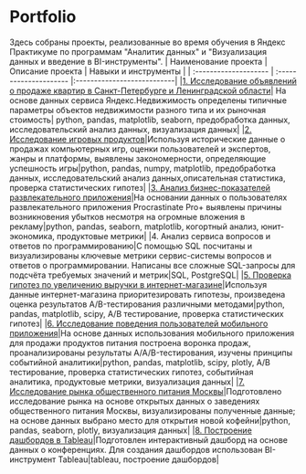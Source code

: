 # Portfolio
Здесь собраны проекты, реализованные во время обучения в Яндекс Практикуме по программам "Аналитик данных" и "Визуализация данных и введение в BI-инструменты". 
| Наименование проекта | Описание проекта | Навыки и инструменты |
| :-------------------- | :--------------------- |:---------------------------|
|[1. Исследование объявлений о продаже квартир в Санкт-Петербурге и Ленинградской области](https://github.com/YanaBogacheva/Portfolio/tree/main/1.%20Real%20estate)| На основе данных сервиса Яндекс.Недвижимость определены типичные параметры объектов недвижимости разного типа и их рыночная стоимость| python, pandas, matplotlib, seaborn, предобработка данных, исследовательский анализ данных, визуализация данных|
|[2. Исследование игровых продуктов](https://github.com/YanaBogacheva/Portfolio/blob/main/2.%20Games/Games.ipynb)|Используя исторические данные о продажах компьютерных игр, оценки пользователей и экспертов, жанры и платформы, выявлены закономерности, определяющие успешность игры|python, pandas, numpy, matplotlib, предобработка данных, исследовательский анализ данных,описательная статистика, проверка статистических гипотез|
|[3. Анализ бизнес-показателей развлекательного приложения](https://github.com/YanaBogacheva/Portfolio/blob/main/3.%20Business%20metrics/Business%20metrics.ipynb)|На основании данных о пользователях развлекательного приложения Procrastinate Pro+ выявлены причины возникновения убытков несмотря на огромные вложения в рекламу|python, pandas, seaborn, matplotlib, когортный анализ, юнит-экономика, продуктовые метрики|
|4. Анализ сервиса вопросов и ответов по программированию|С помощью SQL посчитаны и визуализированы ключевые метрики сервис-системы вопросов и ответов о программировании. Написаны все сложные SQL-запросы для подсчёта требуемых значений и метрик|SQL, PostgreSQL|
|[5. Проверка гипотез по увеличению выручки в интернет-магазине](https://github.com/YanaBogacheva/Portfolio/blob/main/5.%20Online%20store/Online%20store.ipynb)|Используя данные интернет-магазина приоритезировать гипотезы, произведена оценка результатов A/B-тестирования различными методами|python, pandas, matplotlib, scipy, А/В тестирование, проверка статистических гипотез|
|[6. Исследование поведения пользователей мобильного приложения](https://github.com/YanaBogacheva/Portfolio/blob/main/6.%20Mobile%20app/Mobile%20app.ipynb)|На основе данных использования мобильного приложения для продажи продуктов питания построена воронка продаж, проанализированы результаты A/A/B-тестирования, изучены принципы событийной аналитики|python, pandas, matplotlib, scipy, plotly, А/В тестирование, проверка статистических гипотез, событийная аналитика, продуктовые метрики, визуализация данных|
|[7. Исследование рынка общественного питания Москвы](https://github.com/YanaBogacheva/Portfolio/blob/main/7.%20Cafe/Cafe.ipynb)|Подготовлено исследование рынка на основе открытых данных о заведениях общественного питания Москвы, визуализированы полученные данные; на основе данных выбрано место для открытия новой кофейни|python, pandas, seaborn, plotly, визуализация данных|
|[8. Построение дашбордов в Tableau]()|Подготовлен интерактивный дашборд на основе данных о конференциях. Для создания дашбордов использован BI-инструмент Tableau|tableau, построение дашбордов|
